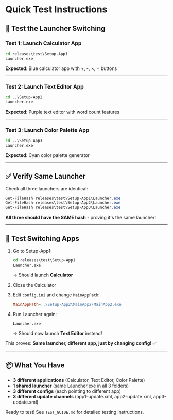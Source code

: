 # Quick Test Instructions

## 🎯 Test the Launcher Switching

### Test 1: Launch Calculator App
```cmd
cd releases\test\Setup-App1
Launcher.exe
```
**Expected**: Blue calculator app with +, -, ×, ÷ buttons

---

### Test 2: Launch Text Editor App
```cmd
cd ..\Setup-App2
Launcher.exe
```
**Expected**: Purple text editor with word count features

---

### Test 3: Launch Color Palette App
```cmd
cd ..\Setup-App3
Launcher.exe
```
**Expected**: Cyan color palette generator

---

## ✅ Verify Same Launcher

Check all three launchers are identical:

```powershell
Get-FileHash releases\test\Setup-App1\Launcher.exe
Get-FileHash releases\test\Setup-App2\Launcher.exe
Get-FileHash releases\test\Setup-App3\Launcher.exe
```

**All three should have the SAME hash** - proving it's the same launcher!

---

## 🔄 Test Switching Apps

1. Go to Setup-App1:
   ```cmd
   cd releases\test\Setup-App1
   Launcher.exe
   ```
   → Should launch **Calculator**

2. Close the Calculator

3. Edit `config.ini` and change `MainAppPath`:
   ```ini
   MainAppPath=..\Setup-App2\MainApp2\MainApp2.exe
   ```

4. Run Launcher again:
   ```cmd
   Launcher.exe
   ```
   → Should now launch **Text Editor** instead!

This proves: **Same launcher, different app, just by changing config!** ✅

---

## 📦 What You Have

- **3 different applications** (Calculator, Text Editor, Color Palette)
- **1 shared launcher** (same Launcher.exe in all 3 folders)
- **3 different configs** (each pointing to different app)
- **3 different update channels** (app1-update.xml, app2-update.xml, app3-update.xml)

Ready to test! See `TEST_GUIDE.md` for detailed testing instructions.
